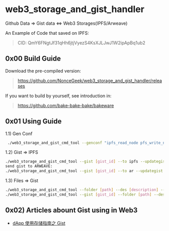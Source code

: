 # web3_storage_and_gist_handler
Github Data => Gist data &lt;=> Web3 Storages(IPFS/Arweave)

An Example of Code that saved on IPFS:

> CID: QmY6FNgtJf31qHh6jtjVyezS4KsXJLJwJ1W2ipApBq1ub2

## 0x00 Build Guide

Download the pre-compiled version:

> https://github.com/NonceGeek/web3_storage_and_gist_handler/releases

If you want to build by yourself, see introduction in:

> https://github.com/bake-bake-bake/bakeware

## 0x01 Using Guide

1.1) Gen Conf

```bash
 ./web3_storage_and_gist_cmd_tool --genconf "ipfs_read_node pfs_write_node ipfs_project_id ipfs_api_key_secret github_token"
```

1.2) Gist => IPFS

```bash
./web3_storage_and_gist_cmd_tool --gist [gist_id] --to ipfs --updategist
send gist to ARWEAVE:
./web3_storage_and_gist_cmd_tool --gist [gist_id] --to ar --updategist
```

1.3) Files => Gist

```bash
./web3_storage_and_gist_cmd_tool --folder [path] --des [description] --public
./web3_storage_and_gist_cmd_tool --gist [gist_id] --folder [path] --des [description] --public
```

## 0x02) Articles abount Gist using in Web3

* [dApp 使用存储指南之 Gist](https://mp.weixin.qq.com/s/wGkPsU-T0CHPcTbKiGDzLw)
